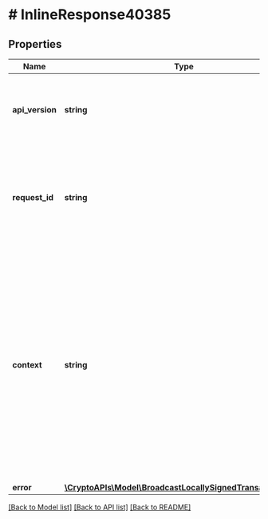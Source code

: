 # # InlineResponse40385

## Properties

Name | Type | Description | Notes
------------ | ------------- | ------------- | -------------
**api_version** | **string** | Specifies the version of the API that incorporates this endpoint. |
**request_id** | **string** | Defines the ID of the request. The &#x60;requestId&#x60; is generated by Crypto APIs and it&#39;s unique for every request. |
**context** | **string** | In batch situations the user can use the context to correlate responses with requests. This property is present regardless of whether the response was successful or returned as an error. &#x60;context&#x60; is specified by the user. | [optional]
**error** | [**\CryptoAPIs\Model\BroadcastLocallySignedTransactionE403**](BroadcastLocallySignedTransactionE403.md) |  |

[[Back to Model list]](../../README.md#models) [[Back to API list]](../../README.md#endpoints) [[Back to README]](../../README.md)
